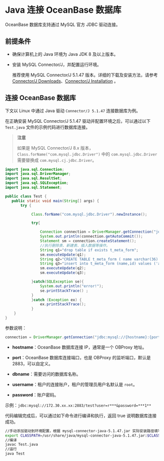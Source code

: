 # Java 连接 OceanBase 数据库

OceanBase 数据库支持通过 MySQL 官方 JDBC 驱动连接。

## 前提条件

* 确保计算机上的 Java 环境为 Java JDK 8 及以上版本。

* 安装 MySQL Connector/J，并配置运行环境。

    推荐使用 MySQL Connector/J 5.1.47 版本。详细的下载及安装方法，请参考 [Connector/J Downloads](https://downloads.mysql.com/archives/c-j/)、[Connector/J Installation](https://dev.mysql.com/doc/connector-j/8.0/en/connector-j-installing.html) 。

## 连接 OceanBase 数据库

下文以 Linux 中通过 Java 驱动 `Connector/J 5.1.47` 连接数据库为例。

在正确安装 MySQL Connector/J 5.1.47 驱动并配置环境之后，可以通过以下 `Test.java` 文件的示例代码进行数据库连接。

>**注意**
>
>如果是 MySQL Connector/J 8.x 版本，`Class.forName("com.mysql.jdbc.Driver")` 中的 `com.mysql.jdbc.Driver` 需要替换成 `com.mysql.cj.jdbc.Driver`。

```java
import java.sql.Connection;
import java.sql.DriverManager;
import java.sql.ResultSet;
import java.sql.SQLException;
import java.sql.Statement;

public class Test {
   public static void main(String[] args) {
       try {

            Class.forName("com.mysql.jdbc.Driver").newInstance();

            try{

                Connection connection = DriverManager.getConnection("jdbc:mysql://172.30.xx.xx:2883/test?user=r***&password=");
                System.out.println(connection.getAutoCommit());
                Statement sm = connection.createStatement();
                //执行删除表、新建表、插入数据等操作。
                String q1="drop table if exists t_meta_form";
                sm.executeUpdate(q1);
                String q2="CREATE TABLE t_meta_form ( name varchar(36) NOT NULL DEFAULT ' ', id int NOT NULL ) DEFAULT CHARSET = utf8mb4";
                String q3="insert into t_meta_form (name,id) values ('an','1')";
                sm.executeUpdate(q2);
                sm.executeUpdate(q3);

            }catch(SQLException se){
                System.out.println("error!");
                se.printStackTrace() ;
            }
            }catch (Exception ex) {
                ex.printStackTrace();
            }
    }
}
```

参数说明：

```java
connection = DriverManager.getConnection("jdbc:mysql://{hostname}:{port}/{dbname}?user={username}&password={password}")
```

* **hostname**：OceanBase 数据库连接 IP，通常是一个 OBProxy 地址。

* **port**：OceanBase 数据库连接端口，也是 OBProxy 的监听端口，默认是 2883，可以自定义。

* **dbname**：需要访问的数据库名称。

* **username**：租户的连接账户，租户的管理员用户名默认是 `root`。

* **password**：账户密码。

示例：`jdbc:mysql://172.30.xx.xx:2883/test?user=r***&password=***1**`

代码编辑完成后，可以通过如下命令进行编译和执行，返回 true 说明数据库连接成功。

```bash
//手动添加驱动到环境配置，根据 mysql-connector-java-5.1.47.jar 实际安装路径填写
export CLASSPATH=/usr/share/java/mysql-connector-java-5.1.47.jar:$CLASSPATH
//编译
javac Test.java
//运行
java Test
```
